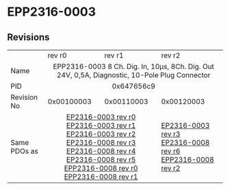 # EPP2316-0003

## Revisions
<table>
<tr>
<td></td>
<td>rev r0</td>
<td>rev r1</td>
<td>rev r2</td>
</tr>
<tr>
<td>Name</td>
<td colspan=3 align="center">EPP2316-0003 8 Ch. Dig. In, 10µs, 8Ch. Dig. Out 24V, 0,5A, Diagnostic, 10-Pole Plug Connector</td>
</tr>
<tr>
<td>PID</td>
<td colspan=3 align="center">0x647656c9</td>
</tr>
<tr>
<td>Revision No</td>
<td>0x00100003</td>
<td>0x00110003</td>
<td>0x00120003</td>
</tr>
<tr>
<td>Same PDOs as</td>
<td colspan=2 align="center"><a href="EP2316-0003.md">EP2316-0003 rev r0</a><br/><a href="EP2316-0003.md">EP2316-0003 rev r1</a><br/><a href="EP2316-0003.md">EP2316-0003 rev r2</a><br/><a href="EP2316-0008.md">EP2316-0008 rev r3</a><br/><a href="EP2316-0008.md">EP2316-0008 rev r4</a><br/><a href="EP2316-0008.md">EP2316-0008 rev r5</a><br/><a href="EPP2316-0008.md">EPP2316-0008 rev r0</a><br/><a href="EPP2316-0008.md">EPP2316-0008 rev r1</a></td>
<td><a href="EP2316-0003.md">EP2316-0003 rev r3</a><br/><a href="EP2316-0008.md">EP2316-0008 rev r6</a><br/><a href="EPP2316-0008.md">EPP2316-0008 rev r2</a></td>
</tr>
</table>
